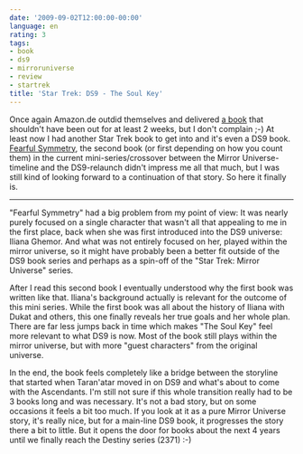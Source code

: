 ```yaml
---
date: '2009-09-02T12:00:00-00:00'
language: en
rating: 3
tags:
- book
- ds9
- mirroruniverse
- review
- startrek
title: 'Star Trek: DS9 - The Soul Key'
---
```



Once again Amazon.de outdid themselves and delivered [a book](http://www.amazon.de/Star-Trek-Space-Unnumbered-Paperback/dp/1439107920/ref=sr_1_1?ie=UTF8&s=books-intl-de&qid=1251920607&sr=8-1) that shouldn't have been out for at least 2 weeks, but I don't complain ;-) At least now I had another Star Trek book to get into and it's even a DS9 book. [Fearful Symmetry](http://www.amazon.de/Fearful-Symmetry-Space-Unnumbered-Paperback/dp/141656781X/ref=sr_1_1?ie=UTF8&s=books-intl-de&qid=1251920653&sr=1-1), the second book (or first depending on how you count them) in the current mini-series/crossover between the Mirror Universe-timeline and the DS9-relaunch didn't impress me all that much, but I was still kind of looking forward to a continuation of that story. So here it finally is.

-------------------------------

"Fearful Symmetry" had a big problem from my point of view: It was nearly purely focused on a single character that wasn't all that appealing to me in the first place, back when she was first introduced into the DS9 universe: Iliana Ghemor. And what was not entirely focused on her, played within the mirror universe, so it might have probably been a better fit outside of the DS9 book series and perhaps as a spin-off of the "Star Trek: Mirror Universe" series.

After I read this second book I eventually understood why the first book was written like that. Iliana's background actually is relevant for the outcome of this mini series. While the first book was all about the history of Iliana with Dukat and others, this one finally reveals her true goals and her whole plan. There are far less jumps back in time which makes "The Soul Key" feel more relevant to what DS9 is now. Most of the book still plays within the mirror universe, but with more "guest characters" from the original universe.

In the end, the book feels completely like a bridge between the storyline that started when Taran'atar moved in on DS9 and what's about to come with the Ascendants. I'm still not sure if this whole transition really had to be 3 books long and was necessary. It's not a bad story, but on some occasions it feels a bit too much. If you look at it as a pure Mirror Universe story, it's really nice, but for a main-line DS9 book, it progresses the story there a bit to little. But it opens the door for books about the next 4 years until we finally reach the Destiny series (2371) :-)